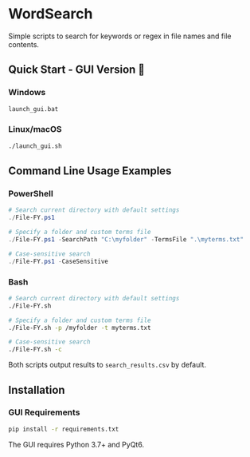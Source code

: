
# WordSearch

Simple scripts to search for keywords or regex in file names and file contents.

## Quick Start - GUI Version 🎨

### Windows
```cmd
launch_gui.bat
```

### Linux/macOS
```bash
./launch_gui.sh
```

## Command Line Usage Examples

### PowerShell
```powershell
# Search current directory with default settings
./File-FY.ps1

# Specify a folder and custom terms file
./File-FY.ps1 -SearchPath "C:\myfolder" -TermsFile ".\myterms.txt"

# Case-sensitive search
./File-FY.ps1 -CaseSensitive
```

### Bash
```bash
# Search current directory with default settings
./File-FY.sh

# Specify a folder and custom terms file
./File-FY.sh -p /myfolder -t myterms.txt

# Case-sensitive search
./File-FY.sh -c
```

Both scripts output results to `search_results.csv` by default.

## Installation

### GUI Requirements
```bash
pip install -r requirements.txt
```

The GUI requires Python 3.7+ and PyQt6.

